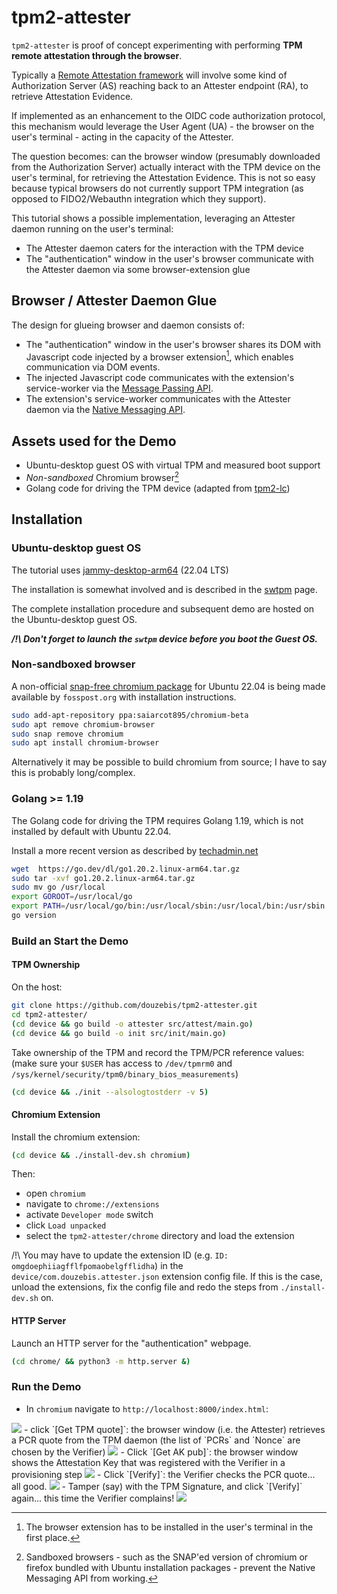 # tpm2-attester

`tpm2-attester` is proof of concept experimenting with performing **TPM remote attestation through the browser**.

Typically a [Remote Attestation framework](https://nedmsmith.github.io/draft-sh-rats-oidc-attest/draft-sh-rats-oidcatt.html) will involve some kind of Authorization Server (AS) reaching back to an Attester endpoint (RA), to retrieve Attestation Evidence.

If implemented as an enhancement to the OIDC code authorization protocol, this mechanism would leverage the User Agent (UA) - the browser on the user's terminal - acting in the capacity of the Attester.

The question becomes: can the browser window (presumably downloaded from the Authorization Server) actually interact with the TPM device on the user's terminal, for retrieving the Attestation Evidence. This is not so easy because typical browsers do not currently support TPM integration (as opposed to FIDO2/Webauthn integration which they support).

This tutorial shows a possible implementation, leveraging an Attester daemon running on the user's terminal:
- The Attester daemon caters for the interaction with the TPM device
- The "authentication" window in the user's browser communicate with the Attester daemon via some browser-extension glue

## Browser / Attester Daemon Glue

The design for glueing browser and daemon consists of:
- The "authentication" window in the user's browser shares its DOM with Javascript code injected by a browser extension[^1], which enables communication via DOM events.
- The injected Javascript code communicates with the extension's service-worker via the [Message Passing API](https://developer.chrome.com/docs/extensions/mv3/messaging/).
- The extension's service-worker communicates with the Attester daemon via the [Native Messaging API](https://developer.chrome.com/docs/extensions/mv3/nativeMessaging/).

[^1]: The browser extension has to be installed in the user's terminal in the first place.

## Assets used for the Demo

- Ubuntu-desktop guest OS with virtual TPM and measured boot support
- *Non-sandboxed* Chromium browser[^2]
- Golang code for driving the TPM device (adapted from [tpm2-lc](https://github.com/douzebis/tpm2-lc))

[^2]: Sandboxed browsers - such as the SNAP'ed version of chromium or firefox bundled with Ubuntu installation packages - prevent the Native Messaging API from working.

## Installation

### Ubuntu-desktop guest OS

The tutorial uses [jammy-desktop-arm64](https://cdimage.ubuntu.com/jammy/daily-live/current/jammy-desktop-arm64.iso) (22.04 LTS)

The installation is somewhat involved and is described in the [swtpm](./swtpm/README.md) page.

The complete installation procedure and subsequent demo are hosted on the Ubuntu-desktop guest OS.

***/!\ Don't forget to launch the `swtpm` device before you boot the Guest OS.***

### Non-sandboxed browser

A non-official [snap-free chromium package](https://fosspost.org/chromium-deb-package-ubuntu-22-04/) for Ubuntu 22.04 is being made available by `fosspost.org` with installation instructions.

```bash
sudo add-apt-repository ppa:saiarcot895/chromium-beta
sudo apt remove chromium-browser
sudo snap remove chromium
sudo apt install chromium-browser
```

Alternatively it may be possible to build chromium from source; I have to say this is probably long/complex.

### Golang >= 1.19

The Golang code for driving the TPM requires Golang 1.19, which is not installed by default with Ubuntu 22.04.

Install a more recent version as described by [techadmin.net](https://tecadmin.net/how-to-install-go-on-ubuntu-20-04/)
```bash
wget  https://go.dev/dl/go1.20.2.linux-arm64.tar.gz 
sudo tar -xvf go1.20.2.linux-arm64.tar.gz
sudo mv go /usr/local
export GOROOT=/usr/local/go
export PATH=/usr/local/go/bin:/usr/local/sbin:/usr/local/bin:/usr/sbin:/usr/bin:/sbin:/bin:/usr/mes:/usr/local/games
go version
```

### Build an Start the Demo

#### TPM Ownership
On the host:
```bash
git clone https://github.com/douzebis/tpm2-attester.git
cd tpm2-attester/
(cd device && go build -o attester src/attest/main.go)
(cd device && go build -o init src/init/main.go)
```

Take ownership of the TPM and record the TPM/PCR reference values:
(make sure your `$USER` has access to `/dev/tpmrm0` and `/sys/kernel/security/tpm0/binary_bios_measurements`)
```bash
(cd device && ./init --alsologtostderr -v 5)
```

#### Chromium Extension
Install the chromium extension:
```bash
(cd device && ./install-dev.sh chromium)
```
Then:
- open `chromium`
- navigate to `chrome://extensions`
- activate `Developer mode` switch
- click `Load unpacked`
- select the `tpm2-attester/chrome` directory and load the extension

/!\ You may have to update the extension ID (e.g. `ID: omgdoephiiagfflfpomaobelgfflidha`) in the `device/com.douzebis.attester.json` extension config file. If this is the case, unload the extensions, fix the config file and redo the steps from `./install-dev.sh` on.

#### HTTP Server
Launch an HTTP server for the "authentication" webpage.
```bash
(cd chrome/ && python3 -m http.server &)
```

### Run the Demo

- In `chromium` navigate to `http://localhost:8000/index.html`:
<img src="./attest-1.png">
- click `[Get TPM quote]`: the browser window (i.e. the Attester) retrieves a PCR quote from the TPM daemon (the list of `PCRs` and `Nonce` are chosen by the Verifier)
<img src="./attest-2.png">
- Click `[Get AK pub]`: the browser window shows the Attestation Key that was registered with the Verifier in a provisioning step
<img src="./attest-3.png">
- Click `[Verify]`: the Verifier checks the PCR quote... all good.
<img src="./attest-4.png">
- Tamper (say) with the TPM Signature, and click `[Verify]` again... this time the Verifier complains!
<img src="./attest-5.png">
